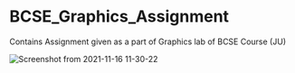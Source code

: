 # BCSE_Graphics_Assignment
Contains Assignment given as a part of Graphics lab of BCSE Course (JU)


![Screenshot from 2021-11-16 11-30-22](https://user-images.githubusercontent.com/56204372/141929675-6b0e6304-e440-4bc8-8bf8-140fd2f690a0.png)
